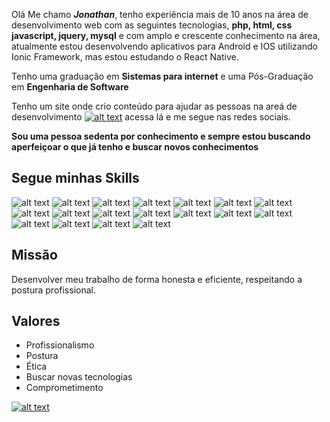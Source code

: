 Olá Me chamo ***Jonathan***, tenho experiência mais de 10 anos na área de desenvolvimento web com as seguintes tecnologias, **php, html, css javascript, jquery, mysql** e com amplo e crescente conhecimento na área, atualmente estou desenvolvendo aplicativos para Android e IOS utilizando Ionic Framework, mas estou estudando o React Native.

Tenho uma graduação em **Sistemas para internet** e uma Pós-Graduação em **Engenharia de Software**

Tenho um site onde crio conteúdo para ajudar as pessoas na areá de desenvolvimento [![alt text](https://img.shields.io/badge/Jonathan%20Moreira-5bc0de)](https://jonathanmoreira.com.br/) acessa lá e me segue nas redes sociais.

**Sou uma pessoa sedenta por conhecimento e sempre estou buscando aperfeiçoar o que já tenho e buscar novos conhecimentos**

## Segue minhas Skills 

![alt text](https://img.shields.io/badge/-HTML-orange)
![alt text](https://img.shields.io/badge/-CSS-blue)
![alt text](https://img.shields.io/badge/-Javascript-yellow)
![alt text](https://img.shields.io/badge/Bootstrap%20-563d7c)
![alt text](https://img.shields.io/badge/-Jquery-blue)
![alt text](https://img.shields.io/badge/-PHP-777bb3)
![alt text](https://img.shields.io/badge/MY%20SQL-777bb3)
![alt text](http://img.shields.io/badge/SQL%20SERVER-dc2823)
![alt text](https://img.shields.io/badge/Photoshop-001d35)
![alt text](https://img.shields.io/badge/Codeigniter-e74122)
![alt text](https://img.shields.io/badge/ScriptCase-537cbc)
![alt text](https://img.shields.io/badge/Ionic%20Framework-4586f8)
![alt text](https://img.shields.io/badge/AJAX-4586f8)
![alt text](https://img.shields.io/badge/Angular-be002e)
![alt text](https://img.shields.io/badge/Visual%20Studio%20Code-259ee2)
![alt text](https://img.shields.io/badge/Windows-8fc556)
![alt text](https://img.shields.io/badge/Linux-000000)
![alt text](https://img.shields.io/badge/Mac%20OS-b23590)

## Missão
Desenvolver meu trabalho de forma honesta e eficiente, respeitando a postura profissional.

## Valores
- Profissionalismo
- Postura
- Ética
- Buscar novas tecnologias
- Comprometimento

[![alt text](-https://img.shields.io/badge/%F0%9F%8C%90-Jonathan%20Moreira-5bc0de)](https://jonathanmoreira.com.br/)

<!--
**brambati/brambati** is a ✨ _special_ ✨ repository because its `README.md` (this file) appears on your GitHub profile.

Here are some ideas to get you started:

- 🔭 I’m currently working on ...
- 🌱 I’m currently learning ...
- 👯 I’m looking to collaborate on ...
- 🤔 I’m looking for help with ...
- 💬 Ask me about ...
- 📫 How to reach me: ...
- 😄 Pronouns: ...
- ⚡ Fun fact: ...
-->
